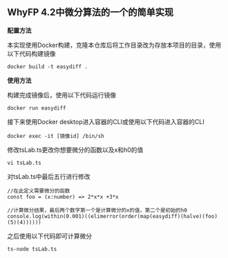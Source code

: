 ## WhyFP 4.2中微分算法的一个的简单实现

**配置方法**

本实现使用Docker构建，克隆本仓库后将工作目录改为存放本项目的目录，使用以下代码构建镜像

	docker build -t easydiff .

**使用方法**

构建完成镜像后，使用以下代码运行镜像

	docker run easydiff

接下来使用Docker desktop进入容器的CLI或使用以下代码进入容器的CLI

	docker exec -it [镜像id] /bin/sh

修改tsLab.ts更改你想要微分的函数以及x和h0的值

	vi tsLab.ts

对tsLab.ts中最后五行进行修改

	//在此定义需要微分的函数
	const foo = (x:number) => 2*x*x +3*x

	//计算微分结果，最后两个数字第一个是计算微分的x的值，第二个是初始的h0
	console.log(within(0.001)((elimerror(order(map(easydiff)(halve)(foo)(5)(4))))))

之后使用以下代码即可计算微分

	ts-node tsLab.ts

